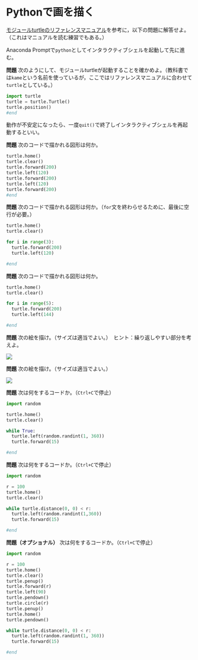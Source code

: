 # Pythonで画を描く

[モジュールturtleのリファレンスマニュアル](https://docs.python.jp/3.6/library/turtle.html)を参考に，以下の問題に解答せよ。（これはマニュアルを読む練習でもある。）

Anaconda Promptで`python`としてインタラクティブシェルを起動して先に進む。

**問題** 次のようにして、モジュールturtleが起動することを確かめよ。（教科書では`kame`という名前を使っているが，ここではリファレンスマニュアルに合わせて`turtle`としている。）

```python
import turtle
turtle = turtle.Turtle()
turtle.position()
#end
```

動作が不安定になったら、一度`quit()`で終了しインタラクティブシェルを再起動するといい。

**問題** 次のコードで描かれる図形は何か。

```python
turtle.home()
turtle.clear()
turtle.forward(200)
turtle.left(120)
turtle.forward(200)
turtle.left(120)
turtle.forward(200)
#end
```

**問題** 次のコードで描かれる図形は何か。（`for`文を終わらせるために、最後に空行が必要。）

```python
turtle.home()
turtle.clear()

for i in range(3):
  turtle.forward(200)
  turtle.left(120)

#end
```

**問題** 次のコードで描かれる図形は何か。

```python
turtle.home()
turtle.clear()

for i in range(5):
  turtle.forward(200)
  turtle.left(144)

#end
```

**問題** 次の絵を描け。（サイズは適当でよい。）　ヒント：繰り返しやすい部分を考えよ。

![](https://raw.githubusercontent.com/taroyabuki/programming/master/fig/turtle1.png)

**問題** 次の絵を描け。（サイズは適当でよい。）

![](https://raw.githubusercontent.com/taroyabuki/programming/master/fig/turtle2.png)

**問題** 次は何をするコードか。（`Ctrl+C`で停止）

```python
import random

turtle.home()
turtle.clear()

while True:
  turtle.left(random.randint(1, 360))
  turtle.forward(15)

#end
```

**問題** 次は何をするコードか。（`Ctrl+C`で停止）

```python
import random

r = 100
turtle.home()
turtle.clear()

while turtle.distance(0, 0) < r:
  turtle.left(random.randint(1,360))
  turtle.forward(15)

#end
```

**問題（オプショナル）** 次は何をするコードか。（`Ctrl+C`で停止）

```python
import random

r = 100
turtle.home()
turtle.clear()
turtle.penup()
turtle.forward(r)
turtle.left(90)
turtle.pendown()
turtle.circle(r)
turtle.penup()
turtle.home()
turtle.pendown()

while turtle.distance(0, 0) < r:
  turtle.left(random.randint(1, 360))
  turtle.forward(15)

#end
```